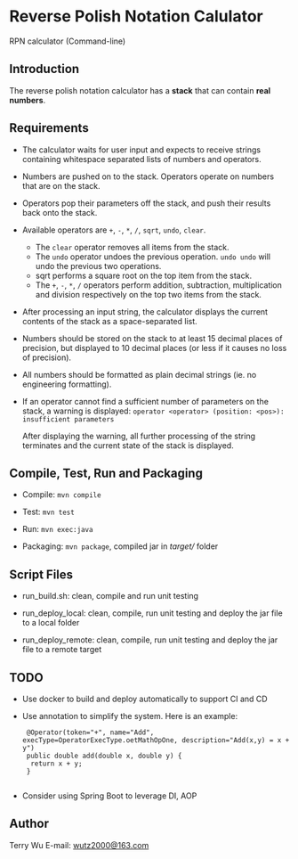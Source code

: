 # Reverse Polish Notation Calulator

RPN calculator (Command-line)

## Introduction

The reverse polish notation calculator has a **stack** that can contain **real numbers**.

## Requirements

- The calculator waits for user input and expects to receive strings containing whitespace separated lists of numbers and operators.

- Numbers are pushed on to the stack. Operators operate on numbers that are on the stack. 

- Operators pop their parameters off the stack, and push their results back onto the stack.

- Available operators are `+`, `-`, `*`, `/`, `sqrt`, `undo`, `clear`.
    * The `clear` operator removes all items from the stack.
    * The `undo` operator undoes the previous operation. `undo undo` will undo the previous two operations. 
    * sqrt performs a square root on the top item from the stack.
    * The `+`, `-`, `*`, `/` operators perform addition, subtraction, multiplication and division respectively on the top two items from the stack.

- After processing an input string, the calculator displays the current contents of the stack as a space-separated list.

- Numbers should be stored on the stack to at least 15 decimal places of precision, but displayed to 10 decimal places (or less if it causes no loss of precision).

- All numbers should be formatted as plain decimal strings (ie. no engineering formatting).

- If an operator cannot find a sufficient number of parameters on the stack, a warning is displayed:
    `operator <operator> (position: <pos>): insufficient parameters`

    After displaying the warning, all further processing of the string terminates and the current state of the stack is displayed.


## Compile, Test, Run and Packaging

- Compile: `mvn compile`

- Test: `mvn test`

- Run: `mvn exec:java`

- Packaging: `mvn package`, compiled jar in *target/* folder

## Script Files

- run_build.sh: clean, compile and run unit testing

- run_deploy_local: clean, compile, run unit testing and deploy the jar file to a local folder

- run_deploy_remote: clean, compile, run unit testing and deploy the jar file to a remote target

## TODO

- Use docker to build and deploy automatically to support CI and CD

- Use annotation to simplify the system.
  Here is an example:
  ```
   @Operator(token="+", name="Add", execType=OperatorExecType.oetMathOpOne, description="Add(x,y) = x + y")
   public double add(double x, double y) {
    return x + y;
   }
   
  ```
- Consider using Spring Boot to leverage DI, AOP

## Author
Terry Wu
E-mail: [wutz2000@163.com](mailto:wutz2000@163.com)
